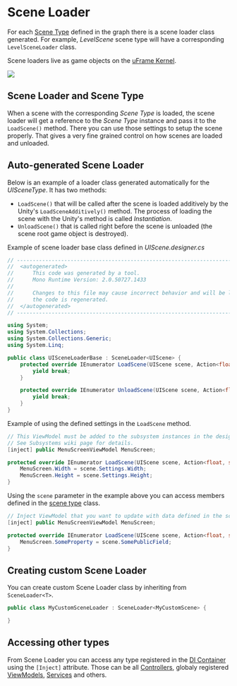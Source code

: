 # Scene Loader

For each [Scene Type](nodes/scene-type-node.md) defined in the graph there is a scene loader class generated. For example, _LevelScene_ scene type will have a corresponding `LevelSceneLoader` class.

Scene loaders live as game objects on the [uFrame Kernel](uframe-kernel.md).

![](https://dl.dropboxusercontent.com/u/75445779/uFrame_wiki/Screenshot_103.png)

## Scene Loader and Scene Type

When a scene with the corresponding _Scene Type_ is loaded, the scene loader will get a reference to the _Scene Type_ instance and pass it to the `LoadScene()` method. There you can use those settings to setup the scene properly. That gives a very fine grained control on how scenes are loaded and unloaded.

## Auto-generated Scene Loader

Below is an example of a loader class generated automatically for the _UISceneType_. It has two methods:

* `LoadScene()` that will be called after the scene is loaded additively by the Unity's `LoadSceneAdditively()` method. The process of loading the scene with the Unity's method is called _Instantiation_.
* `UnloadScene()` that is called right before the scene is unloaded (the scene root game object is destroyed).

Example of scene loader base class defined in  _UIScene.designer.cs_

```csharp
// ------------------------------------------------------------------------------
//  <autogenerated>
//      This code was generated by a tool.
//      Mono Runtime Version: 2.0.50727.1433
//
//      Changes to this file may cause incorrect behavior and will be lost if
//      the code is regenerated.
//  </autogenerated>
// ------------------------------------------------------------------------------

using System;
using System.Collections;
using System.Collections.Generic;
using System.Linq;

public class UISceneLoaderBase : SceneLoader<UIScene> {
    protected override IEnumerator LoadScene(UIScene scene, Action<float, string> progressDelegate) {
        yield break;
    }

    protected override IEnumerator UnloadScene(UIScene scene, Action<float, string> progressDelegate) {
        yield break;
    }
}
```

Example of using the defined settings in the `LoadScene` method.

```csharp
// This ViewModel must be added to the subsystem instances in the designer.
// See Subsystems wiki page for details.
[inject] public MenuScreenViewModel MenuScreen;

protected override IEnumerator LoadScene(UIScene scene, Action<float, string> progressDelegate) {
    MenuScreen.Width = scene.Settings.Width;
    MenuScreen.Height = scene.Settings.Height;
}
```

Using the `scene` parameter in the example above you can access members defined in the [scene type](nodes/scene-types) class.

```csharp
// Inject ViewModel that you want to update with data defined in the scene type.
[inject] public MenuScreenViewModel MenuScreen;

protected override IEnumerator LoadScene(UIScene scene, Action<float, string> progressDelegate) {
    MenuScreen.SomeProperty = scene.SomePublicField;
}
```

## Creating custom Scene Loader

You can create custom Scene Loader class by inheriting from `SceneLoader<T>`.

```csharp
public class MyCustomSceneLoader : SceneLoader<MyCustomScene> {

}
```

## Accessing other types

From Scene Loader you can access any type registered in the [DI Container](di-ioc-container.md) using the `[Inject]` attribute. Those can be all [Controllers](controller.md), globaly registered [ViewModels](viewmodel.md), [Services](services.md) and others.
